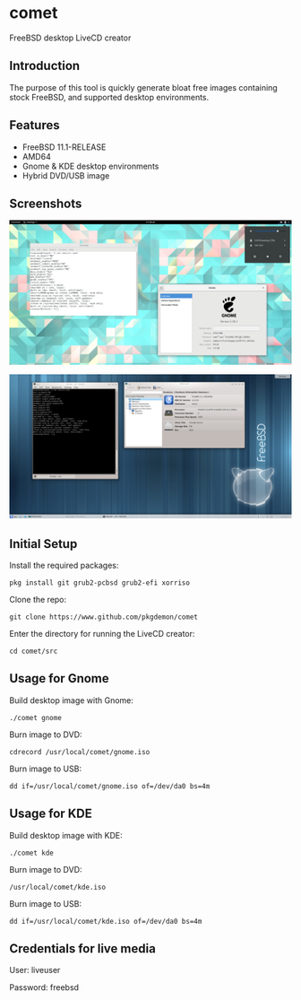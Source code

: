 # comet
FreeBSD desktop LiveCD creator

## Introduction
The purpose of this tool is quickly generate bloat free images containing stock FreeBSD, and supported desktop environments.

## Features
* FreeBSD 11.1-RELEASE
* AMD64
* Gnome & KDE desktop environments
* Hybrid DVD/USB image

## Screenshots

![Alt text](/screenshots/gnome-livecd.png?raw=true "Gnome LiveCD")

![Alt text](/screenshots/kde-livecd.png?raw=true "KDE LiveCD")

## Initial Setup
Install the required packages:
```
pkg install git grub2-pcbsd grub2-efi xorriso
```
Clone the repo:
```
git clone https://www.github.com/pkgdemon/comet
```
Enter the directory for running the LiveCD creator:
```
cd comet/src
```

## Usage for Gnome
Build desktop image with Gnome:
```
./comet gnome
```
Burn image to DVD:
```
cdrecord /usr/local/comet/gnome.iso
```
Burn image to USB:
```
dd if=/usr/local/comet/gnome.iso of=/dev/da0 bs=4m
```

## Usage for KDE
Build desktop image with KDE:
```
./comet kde
```
Burn image to DVD:
```
/usr/local/comet/kde.iso
```
Burn image to USB:
```
dd if=/usr/local/comet/kde.iso of=/dev/da0 bs=4m
```

## Credentials for live media
User: liveuser

Password: freebsd
